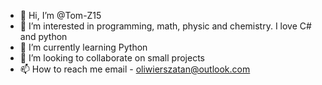- 👋 Hi, I’m @Tom-Z15
- 👀 I’m interested in programming, math, physic and chemistry. I love  C# and python
- 🌱 I’m currently learning Python
- 💞️ I’m looking to collaborate on small projects
- 📫 How to reach me email - oliwierszatan@outlook.com

<!---
Tom-Z15/Tom-Z15 is a ✨ special ✨ repository because its `README.md` (this file) appears on your GitHub profile.
You can click the Preview link to take a look at your changes.
--->
